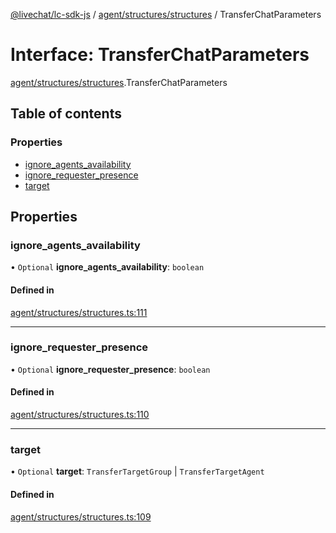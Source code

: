 [@livechat/lc-sdk-js](../README.md) / [agent/structures/structures](../modules/agent_structures_structures.md) / TransferChatParameters

# Interface: TransferChatParameters

[agent/structures/structures](../modules/agent_structures_structures.md).TransferChatParameters

## Table of contents

### Properties

- [ignore\_agents\_availability](agent_structures_structures.TransferChatParameters.md#ignore_agents_availability)
- [ignore\_requester\_presence](agent_structures_structures.TransferChatParameters.md#ignore_requester_presence)
- [target](agent_structures_structures.TransferChatParameters.md#target)

## Properties

### ignore\_agents\_availability

• `Optional` **ignore\_agents\_availability**: `boolean`

#### Defined in

[agent/structures/structures.ts:111](https://github.com/livechat/lc-sdk-js/blob/1fa827f/src/agent/structures/structures.ts#L111)

___

### ignore\_requester\_presence

• `Optional` **ignore\_requester\_presence**: `boolean`

#### Defined in

[agent/structures/structures.ts:110](https://github.com/livechat/lc-sdk-js/blob/1fa827f/src/agent/structures/structures.ts#L110)

___

### target

• `Optional` **target**: `TransferTargetGroup` \| `TransferTargetAgent`

#### Defined in

[agent/structures/structures.ts:109](https://github.com/livechat/lc-sdk-js/blob/1fa827f/src/agent/structures/structures.ts#L109)
